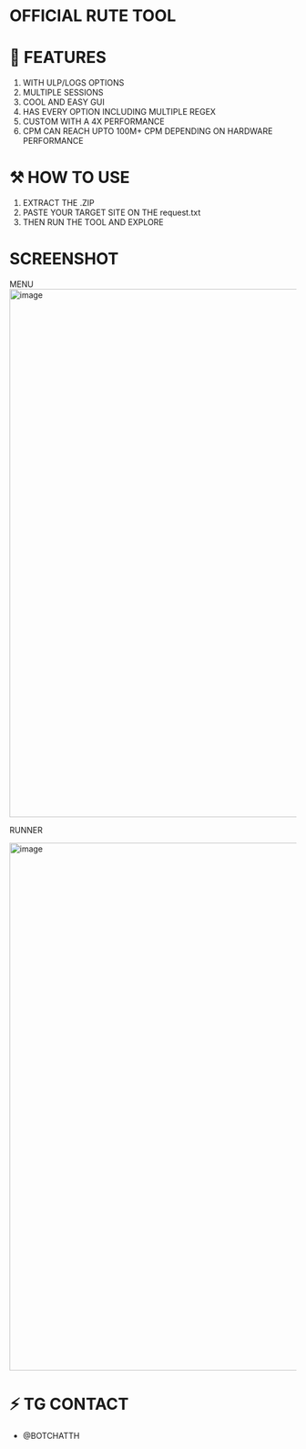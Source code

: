 # OFFICIAL RUTE TOOL

# 🚀 FEATURES 
1. WITH ULP/LOGS OPTIONS
2. MULTIPLE SESSIONS
3. COOL AND EASY GUI
4. HAS EVERY OPTION INCLUDING MULTIPLE REGEX
5. CUSTOM WITH A 4X PERFORMANCE
6. CPM CAN REACH UPTO 100M+ CPM DEPENDING ON HARDWARE PERFORMANCE

# ⚒️ HOW TO USE
1. EXTRACT THE .ZIP
2. PASTE YOUR TARGET SITE ON THE request.txt
3. THEN RUN THE TOOL AND EXPLORE


# SCREENSHOT
MENU
<img width="1607" height="928" alt="image" src="https://github.com/user-attachments/assets/dadb7f08-11f5-4b76-8eae-b4663390e907" />

RUNNER

<img width="1609" height="927" alt="image" src="https://github.com/user-attachments/assets/47767f44-3de3-4ba3-950d-08ba58548f0a" />






# ⚡ TG CONTACT
- @BOTCHATTH 

